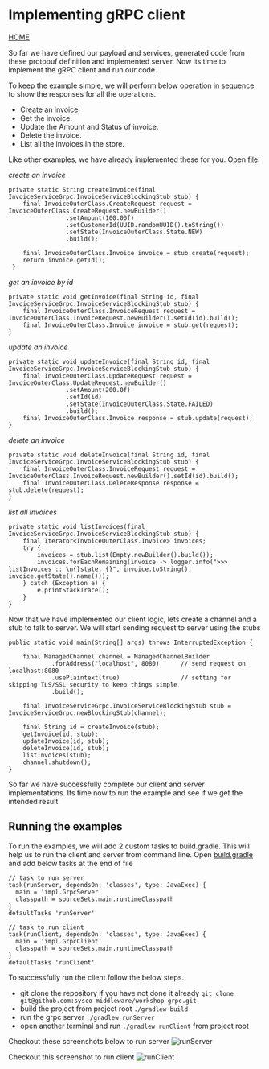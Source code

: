 # Implementing gRPC client 
[HOME](../../README.md)

So far we have defined our payload and services, generated code from these protobuf definition and implemented server. Now its time to implement the gRPC client and run our code.

To keep the example simple, we will perform below operation in sequence to show the responses for all the operations.
- Create an invoice.
- Get the invoice.
- Update the Amount and Status of invoice.
- Delete the invoice.
- List all the invoices in the store.

Like other examples, we have already implemented these for you. Open [file](../../src/main/java/impl/GrpcClient.java):

_create an invoice_
```
private static String createInvoice(final InvoiceServiceGrpc.InvoiceServiceBlockingStub stub) {
    final InvoiceOuterClass.CreateRequest request = InvoiceOuterClass.CreateRequest.newBuilder()
                .setAmount(100.00f)
                .setCustomerId(UUID.randomUUID().toString())
                .setState(InvoiceOuterClass.State.NEW)
                .build();

    final InvoiceOuterClass.Invoice invoice = stub.create(request);
    return invoice.getId();
 }
```
_get an invoice by id_
```
private static void getInvoice(final String id, final InvoiceServiceGrpc.InvoiceServiceBlockingStub stub) {
    final InvoiceOuterClass.InvoiceRequest request = InvoiceOuterClass.InvoiceRequest.newBuilder().setId(id).build();
    final InvoiceOuterClass.Invoice invoice = stub.get(request);
}
```
_update an invoice_
```
private static void updateInvoice(final String id, final InvoiceServiceGrpc.InvoiceServiceBlockingStub stub) {
    final InvoiceOuterClass.UpdateRequest request = InvoiceOuterClass.UpdateRequest.newBuilder()
                .setAmount(200.0f)
                .setId(id)
                .setState(InvoiceOuterClass.State.FAILED)
                .build();
    final InvoiceOuterClass.Invoice response = stub.update(request);
}
```
_delete an invoice_
```
private static void deleteInvoice(final String id, final InvoiceServiceGrpc.InvoiceServiceBlockingStub stub) {
    final InvoiceOuterClass.InvoiceRequest request = InvoiceOuterClass.InvoiceRequest.newBuilder().setId(id).build();
    final InvoiceOuterClass.DeleteResponse response = stub.delete(request);
}
```
_list all invoices_
```
private static void listInvoices(final InvoiceServiceGrpc.InvoiceServiceBlockingStub stub) {
    final Iterator<InvoiceOuterClass.Invoice> invoices;
    try {
        invoices = stub.list(Empty.newBuilder().build());
        invoices.forEachRemaining(invoice -> logger.info(">>> listInvoices :: \n{}state: {}", invoice.toString(), invoice.getState().name()));
    } catch (Exception e) {
        e.printStackTrace();
    }
}
```

Now that we have implemented our client logic, lets create a channel and a stub to talk to server. We will start sending request to server using the stubs
```
public static void main(String[] args) throws InterruptedException {

    final ManagedChannel channel = ManagedChannelBuilder
            .forAddress("localhost", 8080)      // send request on localhost:8080
            .usePlaintext(true)                 // setting for skipping TLS/SSL security to keep things simple
            .build();

    final InvoiceServiceGrpc.InvoiceServiceBlockingStub stub = InvoiceServiceGrpc.newBlockingStub(channel);

    final String id = createInvoice(stub);
    getInvoice(id, stub);
    updateInvoice(id, stub);
    deleteInvoice(id, stub);
    listInvoices(stub);
    channel.shutdown();
}
```
So far we have successfully complete our client and server implementations. Its time now to run the example and see if we get the intended result
## Running the examples
To run the examples, we will add 2 custom tasks to build.gradle. This will help us to run the client and server from command line. 
Open [build.gradle](../../build.gradle) and add below tasks at the end of file
```
// task to run server
task(runServer, dependsOn: 'classes', type: JavaExec) {
  main = 'impl.GrpcServer'
  classpath = sourceSets.main.runtimeClasspath
}
defaultTasks 'runServer'

// task to run client
task(runClient, dependsOn: 'classes', type: JavaExec) {
  main = 'impl.GrpcClient'
  classpath = sourceSets.main.runtimeClasspath
}
defaultTasks 'runClient'
``` 

To successfully run the client follow the below steps.
- git clone the repository if you have not done it already `git clone git@github.com:sysco-middleware/workshop-grpc.git`
- build the project from project root `./gradlew build`
- run the grpc server `./gradlew runServer`
- open another terminal and run `./gradlew runClient` from project root

Checkout these screenshots below to run server
![runServer](https://asciinema.org/a/hPqGXgW4geKu3qOeFVv4DyqKG)
<script src="https://asciinema.org/a/hPqGXgW4geKu3qOeFVv4DyqKG.js" id="asciicast-hPqGXgW4geKu3qOeFVv4DyqKG" async></script>
Checkout this screenshot to run client
![runClient](https://asciinema.org/a/GP5NHZvios0aQYV1Hh69JTXA4)